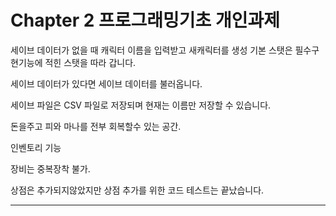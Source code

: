 # Chapter 2 프로그래밍기초 개인과제




세이브 데이터가 없을 때 캐릭터 이름을 입력받고 새캐릭터를 생성
기본 스탯은 필수구현기능에 적힌 스탯을 따라 갑니다.

세이브 데이터가 있다면 세이브 데이터를 불러옵니다.

세이브 파일은 CSV 파일로 저장되며 현재는 이름만 저장할 수 있습니다.


돈을주고 피와 마나를 전부 회복할수 있는 공간.

인벤토리 기능

장비는 중복장착 불가.

상점은 추가되지않았지만 상점 추가를 위한 코드 테스트는 끝났습니다.


--------
